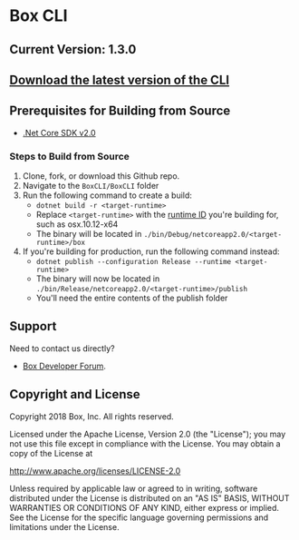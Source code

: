 # Box CLI
## Current Version: 1.3.0
## [Download the latest version of the CLI](https://developer.box.com/docs/installation-and-setup)
## Prerequisites for Building from Source
* [.Net Core SDK v2.0](https://www.microsoft.com/net/core)

### Steps to Build from Source
1. Clone, fork, or download this Github repo.
2. Navigate to the `BoxCLI/BoxCLI` folder
3. Run the following command to create a build:
    * `dotnet build -r <target-runtime>`
    * Replace `<target-runtime>` with the [runtime ID][rid-docs] you're building for, such as osx.10.12-x64
    * The binary will be located in `./bin/Debug/netcoreapp2.0/<target-runtime>/box`
4. If you're building for production, run the following command instead:
    * `dotnet publish --configuration Release --runtime <target-runtime>`
    * The binary will now be located in `./bin/Release/netcoreapp2.0/<target-runtime>/publish`
    * You'll need the entire contents of the publish folder
    
[rid-docs]: https://docs.microsoft.com/en-us/dotnet/core/rid-catalog

Support
-------

Need to contact us directly?
* [Box Developer Forum](https://community.box.com/t5/Developer-Forum/bd-p/DeveloperForum).

Copyright and License
---------------------

Copyright 2018 Box, Inc. All rights reserved.

Licensed under the Apache License, Version 2.0 (the "License");
you may not use this file except in compliance with the License.
You may obtain a copy of the License at

   http://www.apache.org/licenses/LICENSE-2.0

Unless required by applicable law or agreed to in writing, software
distributed under the License is distributed on an "AS IS" BASIS,
WITHOUT WARRANTIES OR CONDITIONS OF ANY KIND, either express or implied.
See the License for the specific language governing permissions and
limitations under the License.
